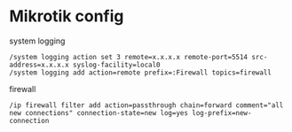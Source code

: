 # Mikrotik config

system logging

```
/system logging action set 3 remote=x.x.x.x remote-port=5514 src-address=x.x.x.x syslog-facility=local0
/system logging add action=remote prefix=:Firewall topics=firewall
```


firewall
```
/ip firewall filter add action=passthrough chain=forward comment="all new connections" connection-state=new log=yes log-prefix=new-connection
```

